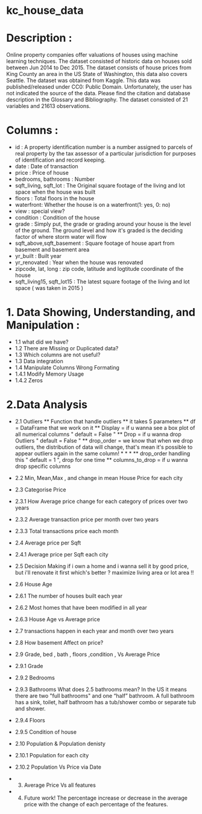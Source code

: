 # kc_house_data
# Description :
Online property companies offer valuations of houses using machine learning techniques. The dataset consisted of historic data on houses sold between Jun 2014 to Dec 2015.
The dataset consists of house prices from King County an area in the US State of Washington, this data also covers Seattle. The dataset was obtained from Kaggle. This data was published/released under CC0: Public Domain. Unfortunately, the user has not indicated the source of the data. Please find the citation and database description in the Glossary and Bibliography. The dataset consisted of 21 variables and 21613 observations.

# Columns :
* id : A property identification number is a number assigned to parcels of real property by the tax assessor of a particular jurisdiction for purposes of identification and record keeping.
* date : Date of transaction
* price : Price of house
* bedrooms, bathrooms : Number
* sqft_living, sqft_lot : The Original square footage of the living and lot space when the house was built
* floors : Total floors in the house
* waterfront: Whether the house is on a waterfront(1: yes, 0: no)
* view : special view?
* condition : Condition of the house
* grade : Simply put, the grade or grading around your house is the level of the ground. The ground level and how it's graded is the deciding factor of where storm water will flow
* sqft_above,sqft_basement : Square footage of house apart from basement and basement area
* yr_built : Built year
* yr_renovated : Year when the house was renovated
* zipcode, lat, long : zip code, latitude and logtitude coordinate of the house
* sqft_living15, sqft_lot15 : The latest square footage of the living and lot space ( was taken in 2015 )

# 1. Data Showing, Understanding, and Manipulation :
* 1.1 what did we have?
* 1.2 There are Missing or Duplicated data?
* 1.3 Which columns are not useful?
* 1.3 Data integration
* 1.4 Manipulate Columns Wrong Formating
* 1.4.1 Modify Memory Usage
* 1.4.2 Zeros
# 2.Data Analysis
* 2.1 Outliers
** Function that handle outliers
** it takes 5 parameters
** df = DataFrame that we work on it
** Display = if u wanna see a box plot of all numerical columns " default = False "
** Drop = if u wanna drop Outliers " default = False "
** drop_order = we know that when we drop outliers, the distribution of data will change, that's mean it's possible to appear outliers again in the same column! * * * ** drop_order handling this " default = 1 ", drop for one time
** columns_to_drop = if u wanna drop specific columns

* 2.2 Min, Mean,Max , and change in mean House Price for each city
* 2.3 Categorise Price
* 2.3.1 How Average price change for each category of prices over two years
* 2.3.2 Average transaction price per month over two years
* 2.3.3 Total transactions price each month
* 2.4 Average price per Sqft
* 2.4.1 Average price per Sqft each city
* 2.5 Decision Making
if i own a home and i wanna sell it by good price, but i'll renovate it first which's better ? maximize living area or lot area !!
* 2.6 House Age
* 2.6.1 The number of houses built each year
* 2.6.2 Most homes that have been modified in all year
* 2.6.3 House Age vs Average price
* 2.7 transactions happen in each year and month over two years
* 2.8 How basement Affect on price?
* 2.9 Grade, bed , bath , floors ,condition , Vs Average Price
* 2.9.1 Grade
* 2.9.2 Bedrooms
* 2.9.3 Bathrooms
What does 2.5 bathrooms mean? In the US it means there are two "full bathrooms" and one “half” bathroom.
A full bathroom has a sink, toilet, half bathroom has a tub/shower combo or separate tub and shower.
* 2.9.4 Floors
* 2.9.5 Condition of house
* 2.10 Population & Population denisty
* 2.10.1 Population for each city
* 2.10.2 Population Vs Price via Date
* 3. Average Price Vs all features
* 4. Future work!
The percentage increase or decrease in the average price with the change of each percentage of the features.
